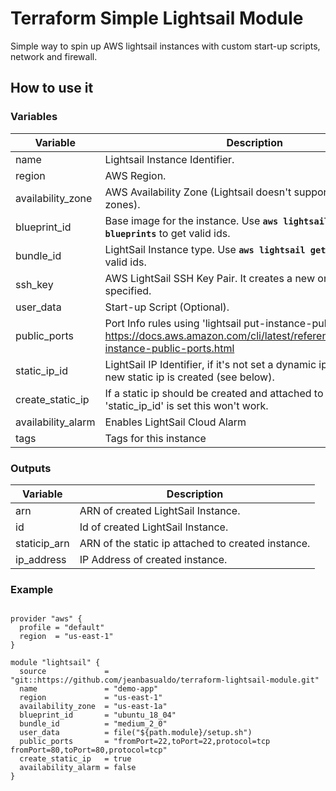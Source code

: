# Terraform Simple Lightsail Module

Simple way to spin up AWS lightsail instances with custom start-up scripts, network and firewall.

## How to use it

### Variables

| Variable | Description | Default |
|----------|-------------|---------|
| name | Lightsail Instance Identifier. |  |
| region | AWS Region. | `us-east-1` |
| availability_zone | AWS Availability Zone (Lightsail doesn't support all availability zones). | `us-east-1a` |
| blueprint_id | Base image for the instance. Use **`aws lightsail get-blueprints`** to get valid ids. | `ubuntu_18_04` |
| bundle_id | LightSail Instance type. Use **`aws lightsail get-bundles`** to get valid ids. | `micro_2_0` |
| ssh_key | AWS LightSail SSH Key Pair. It creates a new one if not specified. |  |
| user_data | Start-up Script (Optional). |  |
| public_ports | Port Info rules using 'lightsail put-instance-public-ports' See: https://docs.aws.amazon.com/cli/latest/reference/lightsail/put-instance-public-ports.html | `fromPort=22,toPort=22,protocol=tcp` |
| static_ip_id | LightSail IP Identifier, if it's not set a dynamic ip is used or a new static ip is created (see below). |  |
| create_static_ip | If a static ip should be created and attached to the instance. If 'static_ip_id' is set this won't work. | `false` |
| availability_alarm | Enables LightSail Cloud Alarm | `false` |
| tags | Tags for this instance |  |


### Outputs


| Variable | Description |
|----------|-------------|
| arn | ARN of created LightSail Instance. |
| id | Id of created LightSail Instance. | 
| staticip_arn | ARN of the static ip attached to created instance. |
| ip_address | IP Address of created instance.  |


### Example


```hcl

provider "aws" {
  profile = "default"
  region  = "us-east-1"
}

module "lightsail" {
  source             = "git::https://github.com/jeanbasualdo/terraform-lightsail-module.git"
  name               = "demo-app"
  region             = "us-east-1"
  availability_zone  = "us-east-1a"
  blueprint_id       = "ubuntu_18_04"
  bundle_id          = "medium_2_0"
  user_data          = file("${path.module}/setup.sh")
  public_ports       = "fromPort=22,toPort=22,protocol=tcp fromPort=80,toPort=80,protocol=tcp"
  create_static_ip   = true
  availability_alarm = false
}

```